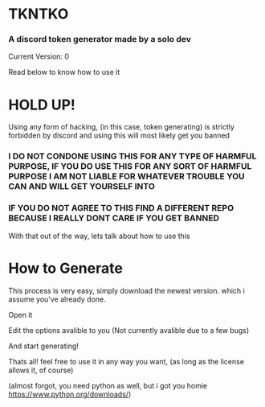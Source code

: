 # TKNTKO
### A discord token generator made by a solo dev

Current Version: 0

Read below to know how to use it

# HOLD UP!
Using any form of hacking, (in this case, token generating) is strictly forbidden by discord and using this will most likely get you banned
### I DO NOT CONDONE USING THIS FOR ANY TYPE OF HARMFUL PURPOSE, IF YOU DO USE THIS FOR ANY SORT OF HARMFUL PURPOSE I AM NOT LIABLE FOR WHATEVER TROUBLE YOU CAN AND WILL GET YOURSELF INTO
### IF YOU DO NOT AGREE TO THIS FIND A DIFFERENT REPO BECAUSE I REALLY DONT CARE IF YOU GET BANNED
With that out of the way, lets talk about how to use this
# How to Generate
This process is very easy, simply download the newest version. which i assume you've already done.

Open it

Edit the options avalible to you (Not currently avalible due to a few bugs)

And start generating!

Thats all! feel free to use it in any way you want, (as long as the license allows it, of course)

(almost forgot, you need python as well, but i got you homie https://www.python.org/downloads/)
